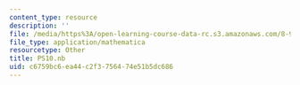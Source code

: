```yaml
---
content_type: resource
description: ''
file: /media/https%3A/open-learning-course-data-rc.s3.amazonaws.com/8-962-general-relativity-spring-2020/c6759bc6ea44c2f3756474e51b5dc686_PS10.nb
file_type: application/mathematica
resourcetype: Other
title: PS10.nb
uid: c6759bc6-ea44-c2f3-7564-74e51b5dc686
---
```

